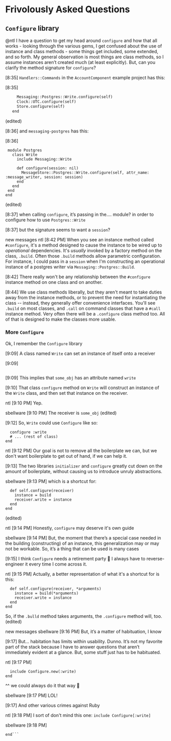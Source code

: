 # Frivolously Asked Questions

## `Configure` library

@ntl I have a question to get my head around `configure` and how that all works - looking through the various gems, I get confused about the use of instance and class methods - some things get included, some extended, and so forth. My general observation is most things are class methods, so I assume instances aren’t created much (at least explicitly). But, can you clarify the method signature for `configure`?


[8:35]
`Handlers::Commands` in the `AccountComponent` example project has this:


[8:35]
 ```    def configure
      Messaging::Postgres::Write.configure(self)
      Clock::UTC.configure(self)
      Store.configure(self)
    end
```
(edited)


[8:36]
and `messaging-postgres` has this:


[8:36]
 ```module Messaging
  module Postgres
    class Write
      include Messaging::Write

      def configure(session: nil)
        MessageStore::Postgres::Write.configure(self, attr_name: :message_writer, session: session)
      end
    end
  end
end
```
(edited)


[8:37]
when calling `configure`, it’s passing in the…. module? in order to configure how to use `Postgres::Write`


[8:37]
but the signature seems to want a `session`?


new messages
ntl [8:42 PM]
When you see an instance method called `#configure`, it's a method designed to cause the instance to be wired up to _operational_ dependencies. It's _usually_ invoked by a factory method on the class, `.build`. Often those `.build` methods allow parametric configuration. For instance, I could pass in a `session` when I'm constructing an operational instance of a postgres writer via `Messaging::Postgres::Build`.


[8:42]
There really won't be any relationship between the `#configure` instance method on one class and on another.


[8:44]
We use class methods liberally, but they aren't meant to take duties away from the instance methods, or to prevent the need for instantiating the class -- instead, they generally offer convenience interfaces. You'll see `.build` on most classes, and `.call` on command classes that have a `#call` instance method. Very often there will be a `.configure` class method too. All of that is designed to make the classes more usable.

### More `Configure`

Ok, I remember the `Configure` library


[9:09]
A class named `Write` can set an instance of itself onto a receiver


[9:09]
 ```Write.configure(some_obj)
```


[9:09]
This implies that `some_obj` has an attribute named `write`


[9:10]
That class `configure` method on `Write` will construct an instance of the `Write` class, and then set that instance on the receiver.


ntl [9:10 PM]
Yep.


sbellware [9:10 PM]
The receiver is `some_obj` (edited)


[9:12]
So, `Write` could use `Configure` like so:
```class Write
  configure :write
  # ... (rest of class)
end
```


ntl [9:12 PM]
Our goal is not to remove all the boilerplate we can, but we don't want boilerplate to get out of hand, if we can help it.


[9:13]
The two libraries `initializer` and `configure` greatly cut down on the amount of boilerplate, without causing us to introduce unruly abstractions.


sbellware [9:13 PM]
which is a shortcut for:
```class Write
  def self.configure(receiver)
    instance = build
    receiver.write = instance
  end
end
```
(edited)


ntl [9:14 PM]
Honestly, `configure` may deserve it's own guide


sbellware [9:14 PM]
But, the moment that there’s a special case needed in the building (constructing) of an instance, this generalization may or may not be workable. So, it’s a thing that can be used is many cases


[9:15]
I think `Configure` needs a retirement party :slightly_smiling_face: I always have to reverse-engineer it every time I come across it.


ntl [9:15 PM]
Actually, a better representation of what it's a shortcut for is this:

```class Write
  def self.configure(receiver, *arguments)
    instance = build(*arguments)
    receiver.write = instance
  end
end
```


So, if the `.bulld` method takes arguments, the `.configure` method will, too. (edited)


new messages
sbellware [9:16 PM]
But, it’s a matter of habituation, I know


[9:17]
But… habitation has limits within usability. Dunno. It’s not my favorite part of the stack because I have to answer questions that aren’t immediately evident at a glance. But, some stuff just has to be habituated.


ntl [9:17 PM]
```class Write
  include Configure.new(:write)
end
```


^^ we could always do it that way :slightly_smiling_face:


sbellware [9:17 PM]
LOL!


[9:17]
And other various crimes against Ruby


ntl [9:18 PM]
I sort of don't mind this one: `include Configure[:write]`


sbellware [9:18 PM]
```class Write[Configure[:write]]
end```
